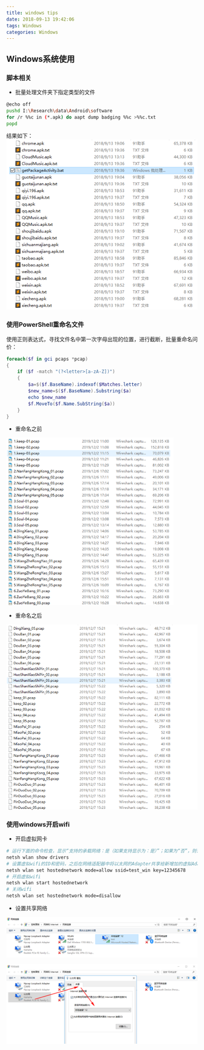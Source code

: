```yaml
---
title: windows tips
date: 2018-09-13 19:42:06
tags: Windows
categories: Windows
---
```

## Windows系统使用

<!--more-->

### 脚本相关
- 批量处理文件夹下指定类型的文件
```sh
@echo off
pushd I:\Research\data\Android\software
for /r %%c in (*.apk) do aapt dump badging %%c >%%c.txt
popd
```
结果如下：
![file_in_folder_bat](windows-tips/file_in_folder_bat.png)

### 使用PowerShell重命名文件

使用正则表达式，寻找文件名中第一次字母出现的位置，进行截断，批量重命名问价：

```powershell
foreach($f in gci pcaps *pcap)
{
	if ($f -match "(?<letter>[a-zA-Z])")
	{
		$a=$($f.BaseName).indexof($Matches.letter)
		$new_name=$($f.BaseName).Substring($a)
		echo $new_name
		$f.MoveTo($f.Name.SubString($a))
	}
}
```

- 重命名之前

<img src="windows-tips/rename-1.png" style="zoom:75%;" />

- 重命名之后

<img src="windows-tips/rename-2.png" style="zoom:75%;" />

###  使用windows开启wifi

- 开启虚拟网卡

```sh
# 运行下面的命令检查，显示“支持的承载网络：是（如果支持显示为：是）”；如果为“否”，则请略过本文。
netsh wlan show drivers
# 设置虚拟wifi的ID和密码，之后在网络适配器中将以太网的Adapter共享给新增加的虚拟Adapter
netsh wlan set hostednetwork mode=allow ssid=test_win key=12345678
# 开启虚拟wifi
netsh wlan start hostednetwork
# 关闭wifi
netsh wlan set hostednetwork mode=disallow

```

- 设置共享网络



![](windows-tips/windows-virtual-wifi-1.png)

![](windows-tips/windows-virtual-wifi-2.png)

